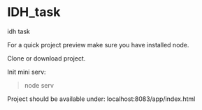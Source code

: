 # IDH_task
idh task

For a quick project preview make sure you have installed node.

Clone or download project.

Init mini serv: 
>node serv

Project should be available under:
localhost:8083/app/index.html
